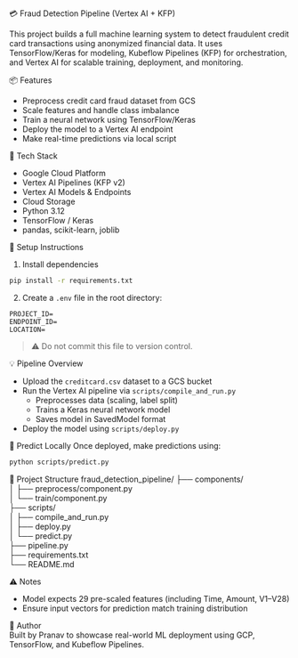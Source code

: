 💳 Fraud Detection Pipeline (Vertex AI + KFP)

This project builds a full machine learning system to detect fraudulent credit card transactions using anonymized financial data. It uses TensorFlow/Keras for modeling, Kubeflow Pipelines (KFP) for orchestration, and Vertex AI for scalable training, deployment, and monitoring.

📦 Features
- Preprocess credit card fraud dataset from GCS
- Scale features and handle class imbalance
- Train a neural network using TensorFlow/Keras
- Deploy the model to a Vertex AI endpoint
- Make real-time predictions via local script

🧠 Tech Stack
- Google Cloud Platform
- Vertex AI Pipelines (KFP v2)
- Vertex AI Models & Endpoints
- Cloud Storage
- Python 3.12
- TensorFlow / Keras
- pandas, scikit-learn, joblib

🔧 Setup Instructions

1. Install dependencies  
```bash
pip install -r requirements.txt
```

2. Create a `.env` file in the root directory:
```
PROJECT_ID=
ENDPOINT_ID=
LOCATION=
```
> ⚠️ Do not commit this file to version control.

💡 Pipeline Overview
- Upload the `creditcard.csv` dataset to a GCS bucket
- Run the Vertex AI pipeline via `scripts/compile_and_run.py`
  - Preprocesses data (scaling, label split)
  - Trains a Keras neural network model
  - Saves model in SavedModel format
- Deploy the model using `scripts/deploy.py`

🚀 Predict Locally
Once deployed, make predictions using:
```bash
python scripts/predict.py
```

📂 Project Structure
fraud_detection_pipeline/
├── components/  
│   ├── preprocess/component.py  
│   └── train/component.py  
├── scripts/  
│   ├── compile_and_run.py  
│   ├── deploy.py  
│   └── predict.py  
├── pipeline.py  
├── requirements.txt  
└── README.md  

⚠️ Notes
- Model expects 29 pre-scaled features (including Time, Amount, V1–V28)
- Ensure input vectors for prediction match training distribution

👤 Author  
Built by Pranav to showcase real-world ML deployment using GCP, TensorFlow, and Kubeflow Pipelines.
